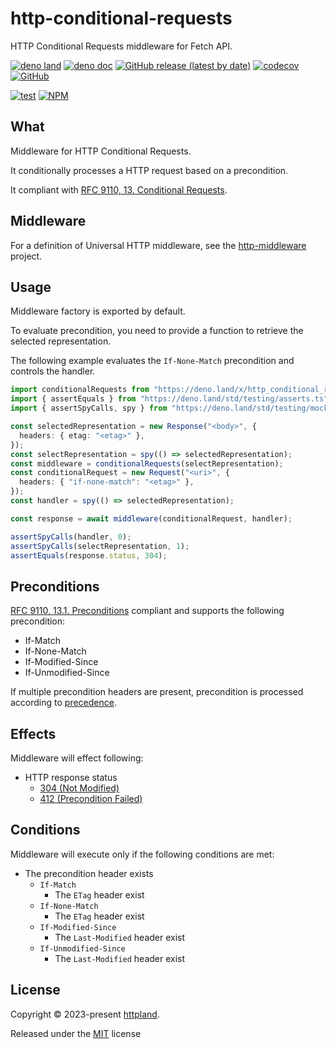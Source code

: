 # http-conditional-requests

HTTP Conditional Requests middleware for Fetch API.

[![deno land](http://img.shields.io/badge/available%20on-deno.land/x-lightgrey.svg?logo=deno)](https://deno.land/x/http_conditional_requests)
[![deno doc](https://doc.deno.land/badge.svg)](https://doc.deno.land/https/deno.land/x/http_conditional_requests/mod.ts)
[![GitHub release (latest by date)](https://img.shields.io/github/v/release/httpland/http-conditional-requests)](https://github.com/httpland/http-conditional-requests/releases)
[![codecov](https://codecov.io/gh/httpland/http-conditional-requests/branch/main/graph/badge.svg?token=nan4NUrx1V)](https://codecov.io/gh/httpland/http-conditional-requests)
[![GitHub](https://img.shields.io/github/license/httpland/http-conditional-requests)](https://github.com/httpland/http-conditional-requests/blob/main/LICENSE)

[![test](https://github.com/httpland/http-conditional-requests/actions/workflows/test.yaml/badge.svg)](https://github.com/httpland/http-conditional-requests/actions/workflows/test.yaml)
[![NPM](https://nodei.co/npm/@httpland/http-conditional-requests.png?mini=true)](https://nodei.co/npm/@httpland/http-conditional-requests/)

## What

Middleware for HTTP Conditional Requests.

It conditionally processes a HTTP request based on a precondition.

It compliant with
[RFC 9110, 13. Conditional Requests](https://www.rfc-editor.org/rfc/rfc9110#section-13).

## Middleware

For a definition of Universal HTTP middleware, see the
[http-middleware](https://github.com/httpland/http-middleware) project.

## Usage

Middleware factory is exported by default.

To evaluate precondition, you need to provide a function to retrieve the
selected representation.

The following example evaluates the `If-None-Match` precondition and controls
the handler.

```ts
import conditionalRequests from "https://deno.land/x/http_conditional_requests@$VERSION/mod.ts";
import { assertEquals } from "https://deno.land/std/testing/asserts.ts";
import { assertSpyCalls, spy } from "https://deno.land/std/testing/mock.ts";

const selectedRepresentation = new Response("<body>", {
  headers: { etag: "<etag>" },
});
const selectRepresentation = spy(() => selectedRepresentation);
const middleware = conditionalRequests(selectRepresentation);
const conditionalRequest = new Request("<uri>", {
  headers: { "if-none-match": "<etag>" },
});
const handler = spy(() => selectedRepresentation);

const response = await middleware(conditionalRequest, handler);

assertSpyCalls(handler, 0);
assertSpyCalls(selectRepresentation, 1);
assertEquals(response.status, 304);
```

## Preconditions

[RFC 9110, 13.1. Preconditions](https://www.rfc-editor.org/rfc/rfc9110#section-13.1)
compliant and supports the following precondition:

- If-Match
- If-None-Match
- If-Modified-Since
- If-Unmodified-Since

If multiple precondition headers are present, precondition is processed
according to
[precedence](https://www.rfc-editor.org/rfc/rfc9110.html#section-13.2.2).

## Effects

Middleware will effect following:

- HTTP response status
  - [304 (Not Modified)](https://www.rfc-editor.org/rfc/rfc9110#section-15.4.5)
  - [412 (Precondition Failed)](https://www.rfc-editor.org/rfc/rfc9110#section-15.5.13)

## Conditions

Middleware will execute only if the following conditions are met:

- The precondition header exists
  - `If-Match`
    - The `ETag` header exist
  - `If-None-Match`
    - The `ETag` header exist
  - `If-Modified-Since`
    - The `Last-Modified` header exist
  - `If-Unmodified-Since`
    - The `Last-Modified` header exist

## License

Copyright © 2023-present [httpland](https://github.com/httpland).

Released under the [MIT](./LICENSE) license
